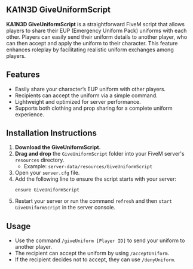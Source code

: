 ## KA1N3D GiveUniformScript

**KA1N3D GiveUniformScript** is a straightforward FiveM script that allows players to share their EUP (Emergency Uniform Pack) uniforms with each other. Players can easily send their uniform details to another player, who can then accept and apply the uniform to their character. This feature enhances roleplay by facilitating realistic uniform exchanges among players.

## Features
- Easily share your character’s EUP uniform with other players.
- Recipients can accept the uniform via a simple command.
- Lightweight and optimized for server performance.
- Supports both clothing and prop sharing for a complete uniform experience.

## Installation Instructions
1. **Download the GiveUniformScript.**
2. **Drag and drop** the `GiveUniformScript` folder into your FiveM server's `resources` directory.
   - Example: `server-data/resources/GiveUniformScript`
3. Open your `server.cfg` file.
4. Add the following line to ensure the script starts with your server:
   ```
   ensure GiveUniformScript
   ```
5. Restart your server or run the command `refresh` and then `start GiveUniformScript` in the server console.

## Usage
- Use the command `/giveUniform [Player ID]` to send your uniform to another player.
- The recipient can accept the uniform by using `/acceptUniform`.
- If the recipient decides not to accept, they can use `/denyUniform`.
